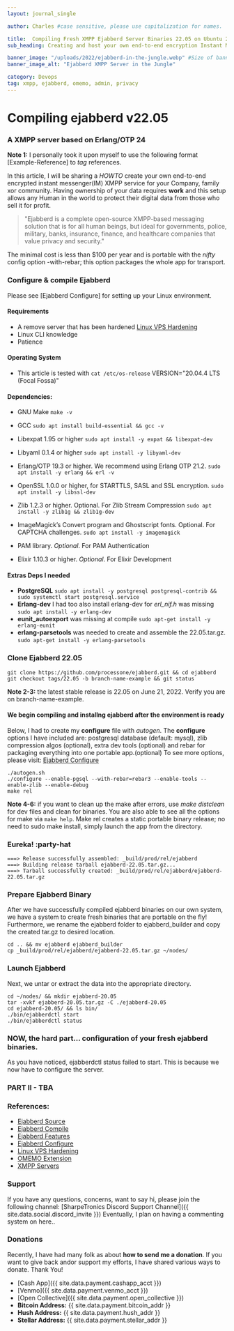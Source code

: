 ```yaml
---
layout: journal_single

author: Charles #case sensitive, please use capitalization for names.

title:  Compiling Fresh XMPP Ejabberd Server Binaries 22.05 on Ubuntu 20.04 with Erlang OTP 24
sub_heading: Creating and host your own end-to-end encryption Instant Messenger app

banner_image: "/uploads/2022/ejabberd-in-the-jungle.webp" #Size of banner_image 800x500
banner_image_alt: "Ejabberd XMPP Server in the Jungle"

category: Devops
tag: xmpp, ejabberd, omemo, admin, privacy
---
```



# Compiling ejabberd v22.05
### A XMPP server based on Erlang/OTP 24

**Note 1:** I personally took it upon myself to use the following format [Example-Reference] to *tag* references.

In this article, I will be sharing a *HOWTO* create your own end-to-end encrypted instant messenger(IM) XMPP service for your Company, family xor community. Having ownership of your data requires **work** and this setup allows any Human in the world to protect their digital data from those who sell it for profit.

> "Ejabberd is a complete open-source XMPP-based messaging solution that is for all human beings, but ideal for governments, police, military, banks, insurance, finance, and healthcare companies that value privacy and security."

The minimal cost is less than $100 per year and is portable with the *nifty* config option -with-rebar; this option packages the whole app for transport.

### Configure & compile Ejabberd

Please see [Ejabberd Configure] for setting up your Linux environment.

#### Requirements
- A remove server that has been hardened [Linux VPS Hardening](https://www.sharpetronics.com/blog/tutorials/2021/07/26/linux-vps-hardening-init/)
- Linux CLI knowledge
- Patience

#### Operating System
- This article is tested with `cat /etc/os-release` VERSION="20.04.4 LTS (Focal Fossa)"

#### Dependencies:
- GNU Make `make -v`
- GCC `sudo apt install build-essential && gcc -v`
- Libexpat 1.95 or higher `sudo apt install -y expat && libexpat-dev`
- Libyaml 0.1.4 or higher `sudo apt install -y libyaml-dev`
- Erlang/OTP 19.3 or higher. We recommend using Erlang OTP 21.2. `sudo apt install -y erlang && erl -v`
- OpenSSL 1.0.0 or higher, for STARTTLS, SASL and SSL encryption. `sudo apt install -y libssl-dev`
- Zlib 1.2.3 or higher. Optional. For Zlib Stream Compression `sudo apt install -y zlib1g && zlib1g-dev`
- ImageMagick’s Convert program and Ghostscript fonts. Optional. For CAPTCHA challenges. `sudo apt install -y imagemagick`

- PAM library. *Optional*. For PAM Authentication
- Elixir 1.10.3 or higher. *Optional*. For Elixir Development

#### Extras Deps I needed
- **PostgreSQL** `sudo apt install -y postgresql postgresql-contrib && sudo systemctl start postgresql.service`
- **Erlang-dev** I had too also install erlang-dev for *erl_nif.h* was missing `sudo apt install -y erlang-dev`
- **eunit_autoexport** was missing at compile `sudo apt-get install -y erlang-eunit`
- **erlang-parsetools** was needed to create and assemble the 22.05.tar.gz. `sudo apt-get install -y erlang-parsetools`

### Clone Ejabberd 22.05
```
git clone https://github.com/processone/ejabberd.git && cd ejabberd
git checkout tags/22.05 -b branch-name-example && git status
```
**Note 2-3:** the latest stable release is 22.05 on June 21, 2022. Verify you are on branch-name-example.

#### We begin compiling and installng **ejabberd** after the environment is ready

Below, I had to create my **configure** file with *autogen*. The **configure** options I have included are: postgresql database (default: mysql), zlib compression algos (optional), extra dev tools (optional) and rebar for packaging everything into one portable app.(optional) To see more options, please visit: [Ejabberd Configure](https://github.com/processone/ejabberd/blob/22.05/COMPILE.md)

```
./autogen.sh
./configure --enable-pgsql --with-rebar=rebar3 --enable-tools --enable-zlib --enable-debug
make rel
```
**Note 4-6:** if you want to clean up the make after errors, use *make distclean* for dev files and clean for binaries. You are also able to see all the options for make via `make help`. Make rel creates a static portable binary release; no need to sudo make install, simply launch the app from the directory.

### Eureka! :party-hat
```
===> Release successfully assembled: _build/prod/rel/ejabberd
===> Building release tarball ejabberd-22.05.tar.gz...
===> Tarball successfully created: _build/prod/rel/ejabberd/ejabberd-22.05.tar.gz
```
### Prepare Ejabberd Binary

After we have successfully compiled ejabberd binaries on our own system, we have a system to create fresh binaries that are portable on the fly! Furthermore, we rename the ejabberd folder to ejabberd_builder and copy the created tar.gz to desired location.

```
cd .. && mv ejabberd ejabberd_builder
cp _build/prod/rel/ejabberd/ejabberd-22.05.tar.gz ~/nodes/

```

### Launch Ejabberd

Next, we untar or extract the data into the appropriate directory.
```
cd ~/nodes/ && mkdir ejabberd-20.05
tar -xvkf ejabberd-20.05.tar.gz -C ./ejabberd-20.05
cd ejabberd-20.05/ && ls bin/
./bin/ejabberdctl start
./bin/ejabberdctl status
```

### NOW, the hard part... configuration of your fresh ejabberd binaries.

As you have noticed, ejabberdctl status failed to start. This is because we now have to configure the server.

### PART II - TBA

### References:

- [Ejabberd Source](https://github.com/processone/ejabberd/blob/22.05/COMPILE.md)
- [Ejabberd Compile](https://docs.ejabberd.im/admin/installation/#source-code)
- [Ejabberd Features](https://www.ejabberd.im/)
- [Ejabberd Configure](https://www.process-one.net/blog/how-to-configure-ejabberd-to-get-100-in-xmpp-compliance-test/)
- [Linux VPS Hardening](https://www.sharpetronics.com/blog/tutorials/2021/07/26/linux-vps-hardening-init/)
- [OMEMO Extension](https://conversations.im/omemo/)
- [XMPP Servers](https://xmpp.org/software/servers/)

### Support

If you have any questions, concerns, want to say hi, please join the following channel: [SharpeTronics Discord Support Channel]({{ site.data.social.discord_invite }}) Eventually, I plan on having a commenting system on here..

### Donations
Recently, I have had many folk as about **how to send me a donation**. If you want to give back andor support my efforts, I have shared various ways to donate. Thank You!

- [Cash App]({{ site.data.payment.cashapp_acct }})
- [Venmo]({{ site.data.payment.venmo_acct }})
- [Open Collective]({{ site.data.payment.open_collective }})
- **Bitcoin Address:** {{ site.data.payment.bitcoin_addr }}
- **Hush Address:** {{ site.data.payment.hush_addr }}
- **Stellar Address:** {{ site.data.payment.stellar_addr }}
